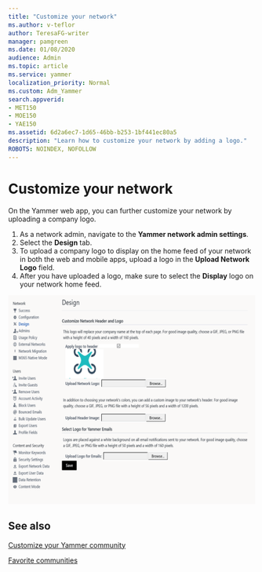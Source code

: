 ```yaml
---
title: "Customize your network"
ms.author: v-teflor
author: TeresaFG-writer
manager: pamgreen
ms.date: 01/08/2020
audience: Admin
ms.topic: article
ms.service: yammer
localization_priority: Normal
ms.custom: Adm_Yammer
search.appverid:
- MET150
- MOE150
- YAE150
ms.assetid: 6d2a6ec7-1d65-46bb-b253-1bf441ec80a5
description: "Learn how to customize your network by adding a logo."
ROBOTS: NOINDEX, NOFOLLOW 
---
```


# Customize your network

On the Yammer web app, you can further customize your network by uploading a company logo.

1. As a network admin, navigate to the **Yammer network admin settings**.
2. Select the **Design** tab.
3. To upload a company logo to display on the home feed of your network in both the web and mobile apps, upload a logo in the **Upload Network Logo** field.
4. After you have uploaded a logo, make sure to select the **Display** logo on your network home feed.

![yam-network-brand](../media/yam-network-branding-logo-upload.PNG)

## See also

[Customize your Yammer community](customize-your-yammer-community.md)

[Favorite communities](favorite-communities.md)
